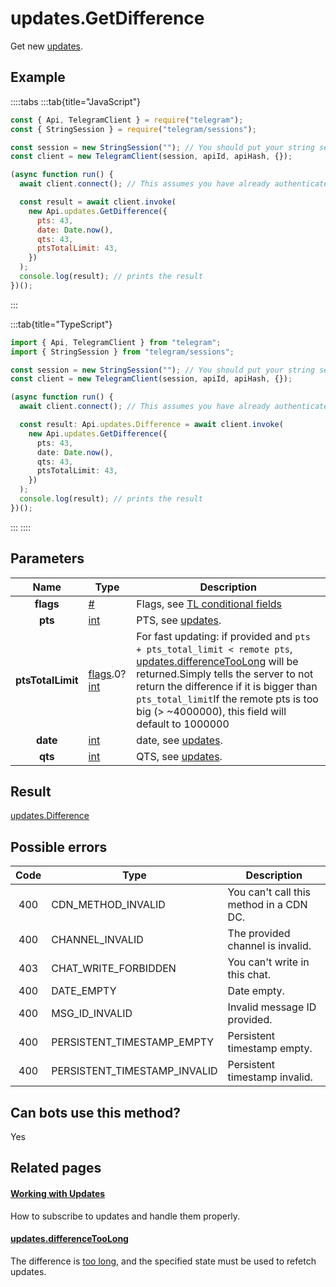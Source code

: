 # updates.GetDifference

Get new [updates](https://core.telegram.org/api/updates).

## Example

::::tabs
:::tab{title="JavaScript"}

```js
const { Api, TelegramClient } = require("telegram");
const { StringSession } = require("telegram/sessions");

const session = new StringSession(""); // You should put your string session here
const client = new TelegramClient(session, apiId, apiHash, {});

(async function run() {
  await client.connect(); // This assumes you have already authenticated with .start()

  const result = await client.invoke(
    new Api.updates.GetDifference({
      pts: 43,
      date: Date.now(),
      qts: 43,
      ptsTotalLimit: 43,
    })
  );
  console.log(result); // prints the result
})();
```

:::

:::tab{title="TypeScript"}

```ts
import { Api, TelegramClient } from "telegram";
import { StringSession } from "telegram/sessions";

const session = new StringSession(""); // You should put your string session here
const client = new TelegramClient(session, apiId, apiHash, {});

(async function run() {
  await client.connect(); // This assumes you have already authenticated with .start()

  const result: Api.updates.Difference = await client.invoke(
    new Api.updates.GetDifference({
      pts: 43,
      date: Date.now(),
      qts: 43,
      ptsTotalLimit: 43,
    })
  );
  console.log(result); // prints the result
})();
```

:::
::::

## Parameters

|       Name        | Type                                                                                                                     | Description                                                                                                                                                                                                                                                                                                                                                     |
| :---------------: | ------------------------------------------------------------------------------------------------------------------------ | --------------------------------------------------------------------------------------------------------------------------------------------------------------------------------------------------------------------------------------------------------------------------------------------------------------------------------------------------------------- |
|     **flags**     | [#](https://core.telegram.org/type/%23)                                                                                  | Flags, see [TL conditional fields](https://core.telegram.org/mtproto/TL-combinators#conditional-fields)                                                                                                                                                                                                                                                         |
|      **pts**      | [int](https://core.telegram.org/type/int)                                                                                | PTS, see [updates](https://core.telegram.org/api/updates).                                                                                                                                                                                                                                                                                                      |
| **ptsTotalLimit** | [flags](https://core.telegram.org/mtproto/TL-combinators#conditional-fields).0?[int](https://core.telegram.org/type/int) | For fast updating: if provided and `pts + pts_total_limit < remote pts`, [updates.differenceTooLong](https://core.telegram.org/constructor/updates.differenceTooLong) will be returned.Simply tells the server to not return the difference if it is bigger than `pts_total_limit`If the remote pts is too big (> ~4000000), this field will default to 1000000 |
|     **date**      | [int](https://core.telegram.org/type/int)                                                                                | date, see [updates](https://core.telegram.org/api/updates).                                                                                                                                                                                                                                                                                                     |
|      **qts**      | [int](https://core.telegram.org/type/int)                                                                                | QTS, see [updates](https://core.telegram.org/api/updates).                                                                                                                                                                                                                                                                                                      |

## Result

[updates.Difference](https://core.telegram.org/type/updates.Difference)

## Possible errors

| Code | Type                         | Description                             |
| :--: | ---------------------------- | --------------------------------------- |
| 400  | CDN_METHOD_INVALID           | You can't call this method in a CDN DC. |
| 400  | CHANNEL_INVALID              | The provided channel is invalid.        |
| 403  | CHAT_WRITE_FORBIDDEN         | You can't write in this chat.           |
| 400  | DATE_EMPTY                   | Date empty.                             |
| 400  | MSG_ID_INVALID               | Invalid message ID provided.            |
| 400  | PERSISTENT_TIMESTAMP_EMPTY   | Persistent timestamp empty.             |
| 400  | PERSISTENT_TIMESTAMP_INVALID | Persistent timestamp invalid.           |

## Can bots use this method?

Yes

## Related pages

#### [Working with Updates](https://core.telegram.org/api/updates)

How to subscribe to updates and handle them properly.

#### [updates.differenceTooLong](https://core.telegram.org/constructor/updates.differenceTooLong)

The difference is [too long](https://core.telegram.org/api/updates#recovering-gaps), and the specified state must be used to refetch updates.
